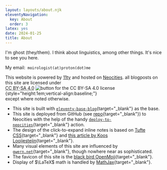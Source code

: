 ```yaml
---
layout: layouts/about.njk
eleventyNavigation:
  key: About
  order: 3
latex: yes
date: 2024-01-25
title: About
---
```


I'm ghost (they/them). I think about linguistics, among other things. It's nice to see you here.

My email:` moirologist(at)proton(dot)me`

This website is powered by <a href="https://www.11ty.dev" target="_blank">11ty</a> and hosted on <a href="https://neocities.org" target="_blank">Neocities</a>. all blogposts on this site are licensed under <a href="http://creativecommons.org/licenses/by-sa/4.0/" target="_blank" style="display:inline-block; text-decoration:none;"><span style="text-decoration: underline dotted;">CC BY-SA 4.0</span><span>&nbsp;</span>![button for the CC BY-SA 4.0 license](/img/button/by-sa-88x31.png){style="height:1em;vertical-align:baseline;"}</a> except where noted otherwise.
* This site is built with [`eleventy-base-blog`](https://github.com/11ty/eleventy-base-blog){target="_blank"} as the base.
* This site is deployed from GitHub (see [repo](https://github.com/ghostologaster/neocities-11ty-site){target="_blank"}) to Neocities with the help of the handy [`deploy-to-neocities`](https://github.com/marketplace/actions/deploy-to-neocities){target="_blank"} action.
* The design of the click-to-expand inline notes is based on [Tufte CSS](https://edwardtufte.github.io/tufte-css){target="_blank"} and [this article by Koos Looijesteijn](https://www.kooslooijesteijn.net/blog/sidenotes-without-js){target="_blank"}.
* Many visual elements of this site are influenced by [`gwern.net`](https://gwern.net){target="_blank"}, though nowhere near as sophisticated.
* The favicon of this site is the [black bird OpenMoji](https://openmoji.org/library/emoji-1F426-200D-2B1B/){target="_blank"}.
* Display of $\LaTeX$ math is handled by [MathJax](https://www.mathjax.org/){target="_blank"}.

